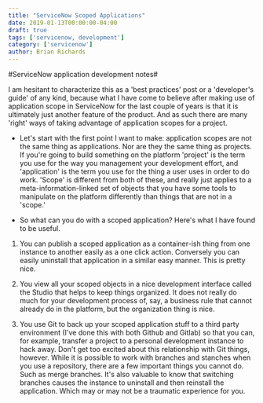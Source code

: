 ```yaml
---
title: "ServiceNow Scoped Applications"
date: 2019-01-13T00:00:00-04:00
draft: true
tags: ['servicenow, development']
category: ['servicenow']
author: Brian Richards
---
```


#ServiceNow application development notes#

I am hesitant to characterize this as a 'best practices' post or a 'developer's guide' of any kind, because what I have come to believe after making use of application scope in ServiceNow for the last couple of years is that it is ultimately just another feature of the product. And as such there are many 'right' ways of taking advantage of application scopes for a project.

* Let's start with the first point I want to make: application scopes are not the same thing as applications. Nor are they the same thing as projects. If you're going to build something on the platform 'project' is the term you use for the way you management your development effort, and 'application' is the term you use for the thing a user uses in order to do work. 'Scope' is different from both of these, and really just applies to a meta-information-linked set of objects that you have some tools to manipulate on the platform differently than things that are not in a 'scope.'

* So what can you do with a scoped application? Here's what I have found to be useful.

1. You can publish a scoped application as a container-ish thing from one instance to another easily as a one click action. Conversely you can easily uninstall that application in a similar easy manner. This is pretty nice.

2. You view all your scoped objects in a nice development interface called the Studio that helps to keep things organized. It does not really do much for your development process of, say, a business rule that cannot already do in the platform, but the organization thing is nice.

3. You use Git to back up your scoped application stuff to a third party environment (I've done this with both Github and Gitlab) so that you can, for example, transfer a project to a personal development instance to hack away. Don't get too excited about this relationship with Git things, however. While it is possible to work with branches and stanches when you use a repository, there are a few important things you cannot do. Such as merge branches. It's also valuable to know that switching branches causes the instance to uninstall and then reinstall the application. Which may or may not be a traumatic experience for you.

